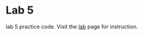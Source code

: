 Lab 5
==========

lab 5 practice code. Visit the [lab](http://bits.usc.edu/cs104/labs/lab5.html) page for instruction.

